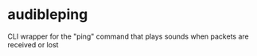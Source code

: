 audibleping
===========

CLI wrapper for the "ping" command that plays sounds when packets are received or lost
